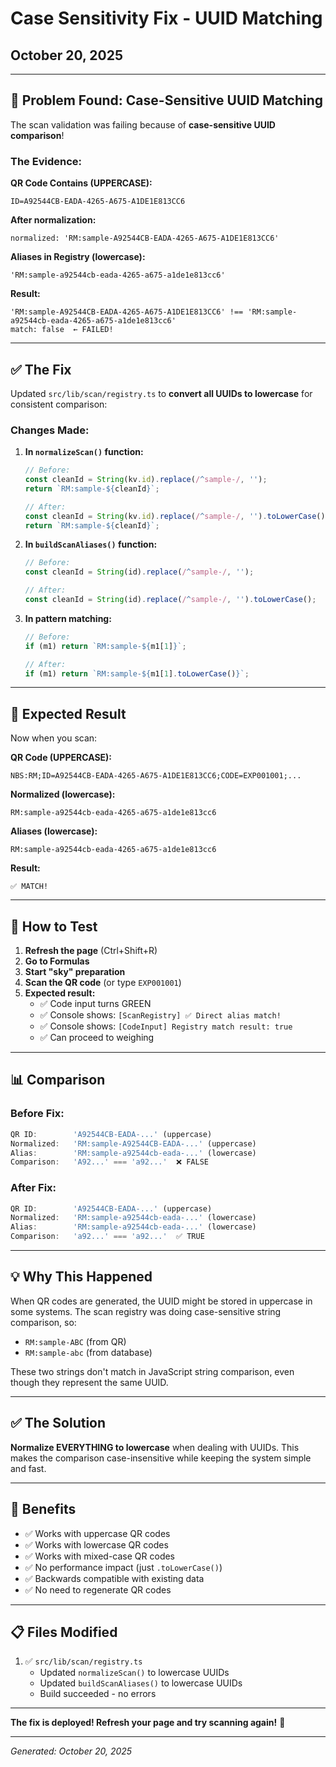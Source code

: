 # Case Sensitivity Fix - UUID Matching
## October 20, 2025

---

## 🎯 **Problem Found: Case-Sensitive UUID Matching**

The scan validation was failing because of **case-sensitive UUID comparison**!

### **The Evidence:**

**QR Code Contains (UPPERCASE):**
```
ID=A92544CB-EADA-4265-A675-A1DE1E813CC6
```

**After normalization:**
```
normalized: 'RM:sample-A92544CB-EADA-4265-A675-A1DE1E813CC6'
```

**Aliases in Registry (lowercase):**
```
'RM:sample-a92544cb-eada-4265-a675-a1de1e813cc6'
```

**Result:**
```
'RM:sample-A92544CB-EADA-4265-A675-A1DE1E813CC6' !== 'RM:sample-a92544cb-eada-4265-a675-a1de1e813cc6'
match: false  ← FAILED!
```

---

## ✅ **The Fix**

Updated `src/lib/scan/registry.ts` to **convert all UUIDs to lowercase** for consistent comparison:

### **Changes Made:**

1. **In `normalizeScan()` function:**
   ```typescript
   // Before:
   const cleanId = String(kv.id).replace(/^sample-/, '');
   return `RM:sample-${cleanId}`;
   
   // After:
   const cleanId = String(kv.id).replace(/^sample-/, '').toLowerCase();
   return `RM:sample-${cleanId}`;
   ```

2. **In `buildScanAliases()` function:**
   ```typescript
   // Before:
   const cleanId = String(id).replace(/^sample-/, '');
   
   // After:
   const cleanId = String(id).replace(/^sample-/, '').toLowerCase();
   ```

3. **In pattern matching:**
   ```typescript
   // Before:
   if (m1) return `RM:sample-${m1[1]}`;
   
   // After:
   if (m1) return `RM:sample-${m1[1].toLowerCase()}`;
   ```

---

## 🎉 **Expected Result**

Now when you scan:

**QR Code (UPPERCASE):**
```
NBS:RM;ID=A92544CB-EADA-4265-A675-A1DE1E813CC6;CODE=EXP001001;...
```

**Normalized (lowercase):**
```
RM:sample-a92544cb-eada-4265-a675-a1de1e813cc6
```

**Aliases (lowercase):**
```
RM:sample-a92544cb-eada-4265-a675-a1de1e813cc6
```

**Result:**
```
✅ MATCH!
```

---

## 🧪 **How to Test**

1. **Refresh the page** (Ctrl+Shift+R)
2. **Go to Formulas**
3. **Start "sky" preparation**
4. **Scan the QR code** (or type `EXP001001`)
5. **Expected result:**
   - ✅ Code input turns GREEN
   - ✅ Console shows: `[ScanRegistry] ✅ Direct alias match!`
   - ✅ Console shows: `[CodeInput] Registry match result: true`
   - ✅ Can proceed to weighing

---

## 📊 **Comparison**

### **Before Fix:**
```javascript
QR ID:        'A92544CB-EADA-...' (uppercase)
Normalized:   'RM:sample-A92544CB-EADA-...' (uppercase)
Alias:        'RM:sample-a92544cb-eada-...' (lowercase)
Comparison:   'A92...' === 'a92...'  ❌ FALSE
```

### **After Fix:**
```javascript
QR ID:        'A92544CB-EADA-...' (uppercase)
Normalized:   'RM:sample-a92544cb-eada-...' (lowercase)
Alias:        'RM:sample-a92544cb-eada-...' (lowercase)
Comparison:   'a92...' === 'a92...'  ✅ TRUE
```

---

## 💡 **Why This Happened**

When QR codes are generated, the UUID might be stored in uppercase in some systems. The scan registry was doing case-sensitive string comparison, so:
- `RM:sample-ABC` (from QR) 
- `RM:sample-abc` (from database)

These two strings don't match in JavaScript string comparison, even though they represent the same UUID.

---

## ✅ **The Solution**

**Normalize EVERYTHING to lowercase** when dealing with UUIDs. This makes the comparison case-insensitive while keeping the system simple and fast.

---

## 🎯 **Benefits**

- ✅ Works with uppercase QR codes
- ✅ Works with lowercase QR codes
- ✅ Works with mixed-case QR codes
- ✅ No performance impact (just `.toLowerCase()`)
- ✅ Backwards compatible with existing data
- ✅ No need to regenerate QR codes

---

## 📋 **Files Modified**

1. ✅ `src/lib/scan/registry.ts`
   - Updated `normalizeScan()` to lowercase UUIDs
   - Updated `buildScanAliases()` to lowercase UUIDs
   - Build succeeded - no errors

---

**The fix is deployed! Refresh your page and try scanning again!** 🚀

---

*Generated: October 20, 2025*

